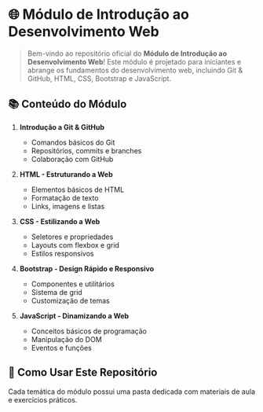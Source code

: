 # 🌐 Módulo de Introdução ao Desenvolvimento Web

>Bem-vindo ao repositório oficial do **Módulo de Introdução ao Desenvolvimento Web**! Este módulo é projetado para iniciantes e abrange os fundamentos do desenvolvimento web, incluindo Git & GitHub, HTML, CSS, Bootstrap e JavaScript.

## 📚 Conteúdo do Módulo

1. **Introdução a Git & GitHub**
   - Comandos básicos do Git
   - Repositórios, commits e branches
   - Colaboração com GitHub

2. **HTML - Estruturando a Web**
   - Elementos básicos de HTML
   - Formatação de texto
   - Links, imagens e listas

3. **CSS - Estilizando a Web**
   - Seletores e propriedades
   - Layouts com flexbox e grid
   - Estilos responsivos

4. **Bootstrap - Design Rápido e Responsivo**
   - Componentes e utilitários
   - Sistema de grid
   - Customização de temas

5. **JavaScript - Dinamizando a Web**
   - Conceitos básicos de programação
   - Manipulação do DOM
   - Eventos e funções

## 🚀 Como Usar Este Repositório

Cada temática do módulo possui uma pasta dedicada com materiais de aula e exercícios práticos. 
